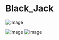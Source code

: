 # Black_Jack

<img>![image](https://github.com/Eduardo-Alves-de-Sousa/Black_Jack/assets/55249802/b7ed4851-b95e-4dcb-b977-ec2f3d38a328)

<img>![image](https://github.com/Eduardo-Alves-de-Sousa/Black_Jack/assets/55249802/12f08334-977c-454f-b2c8-19365345213f)
</img> <img>![image](https://github.com/Eduardo-Alves-de-Sousa/Black_Jack/assets/55249802/5643448f-7368-4ce3-8795-9208769a80cb)
</img>

